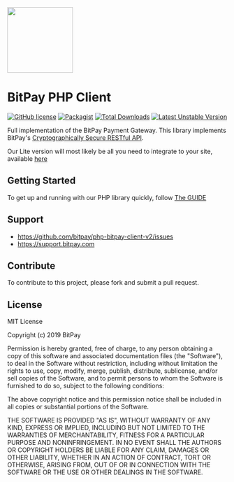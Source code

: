 <img src="https://bitpay.com/_nuxt/img/1c0494b.svg" width="150">

# BitPay PHP Client
[![GitHub license](https://img.shields.io/badge/license-MIT-blue.svg?style=flat-square)](https://raw.githubusercontent.com/bitpay/php-bitpay-client-v2/master/LICENSE.md)
[![Packagist](https://img.shields.io/packagist/v/bitpay/sdk.svg?style=flat-square)](https://packagist.org/packages/bitpay/sdk)
[![Total Downloads](https://poser.pugx.org/bitpay/sdk/downloads.svg)](https://packagist.org/packages/bitpay/sdk)
[![Latest Unstable Version](https://poser.pugx.org/bitpay/sdk/v/unstable.svg)](https://packagist.org/packages/bitpay/sdk)

Full implementation of the BitPay Payment Gateway. This library implements BitPay's [Cryptographically Secure RESTful API](https://bitpay.com/api).

Our Lite version will most likely be all you need to integrate to your site, available [here](https://github.com/bitpay/php-bitpay-light-client)

## Getting Started

To get up and running with our PHP library quickly, follow [The GUIDE](https://github.com/bitpay/php-bitpay-client-v2/blob/master/GUIDE.md)

## Support

* https://github.com/bitpay/php-bitpay-client-v2/issues
* https://support.bitpay.com

## Contribute

To contribute to this project, please fork and submit a pull request.

## License

MIT License

Copyright (c) 2019 BitPay

Permission is hereby granted, free of charge, to any person obtaining a copy
of this software and associated documentation files (the "Software"), to deal
in the Software without restriction, including without limitation the rights
to use, copy, modify, merge, publish, distribute, sublicense, and/or sell
copies of the Software, and to permit persons to whom the Software is
furnished to do so, subject to the following conditions:

The above copyright notice and this permission notice shall be included in all
copies or substantial portions of the Software.

THE SOFTWARE IS PROVIDED "AS IS", WITHOUT WARRANTY OF ANY KIND, EXPRESS OR
IMPLIED, INCLUDING BUT NOT LIMITED TO THE WARRANTIES OF MERCHANTABILITY,
FITNESS FOR A PARTICULAR PURPOSE AND NONINFRINGEMENT. IN NO EVENT SHALL THE
AUTHORS OR COPYRIGHT HOLDERS BE LIABLE FOR ANY CLAIM, DAMAGES OR OTHER
LIABILITY, WHETHER IN AN ACTION OF CONTRACT, TORT OR OTHERWISE, ARISING FROM,
OUT OF OR IN CONNECTION WITH THE SOFTWARE OR THE USE OR OTHER DEALINGS IN THE
SOFTWARE.
